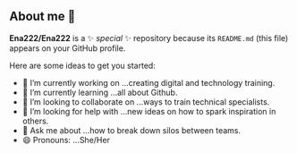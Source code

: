 ## About me 👋

**Ena222/Ena222** is a ✨ _special_ ✨ repository because its `README.md` (this file) appears on your GitHub profile.

Here are some ideas to get you started:

- 🔭 I’m currently working on ...creating digital and technology training.
- 🌱 I’m currently learning ...all about Github.
- 👯 I’m looking to collaborate on ...ways to train technical specialists.
- 🤔 I’m looking for help with ...new ideas on how to spark inspiration in others.
- 💬 Ask me about ...how to break down silos between teams.
- 😄 Pronouns: ...She/Her

<!--
- 📫 How to reach me: ...
- ⚡ Fun fact: ...
-->
